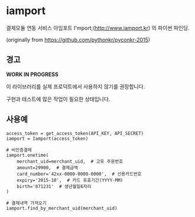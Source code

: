 # iamport
결제모듈 연동 서비스 아임포트 I'mport;(http://www.iamport.kr) 의 파이썬 파인딩.

(originally from https://github.com/pythonkr/pyconkr-2015)

## 경고
**WORK IN PROGRESS**

이 라이브러리를 실제 프로덕트에서 사용하지 않기를 권장합니다.

구현과 테스트에 많은 작업이 필요한 상태입니다.

## 사용예

```
access_token = get_access_token(API_KEY, API_SECRET)
iamport = Iamport(access_token)

# 비인증결제
iamport.onetime(
    merchant_uid=merchant_uid,  # 고유 주문번호
    amount=29900,  # 결제금액
    card_number='42xx-0000-0000-0000',  # 신용카드번호
    expiry='2015-10',  # 카드 유효기간(YYYY-MM)
    birth='871231'  # 생년월일6자리
)

# 결제내역 가져오기
iamport.find_by_merchant_uid(merchant_uid)
```
